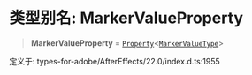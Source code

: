 # 类型别名: MarkerValueProperty

> **MarkerValueProperty** = [`Property`](../classes/Property.md)\<[`MarkerValueType`](../interfaces/MarkerValueType.md)\>

定义于: types-for-adobe/AfterEffects/22.0/index.d.ts:1955
